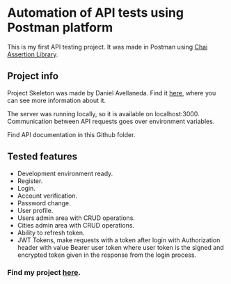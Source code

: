 # Automation of API tests using Postman platform

This is my first API testing project. It was made in Postman using [Chai Assertion Library](https://www.chaijs.com/).

## Project info

Project Skeleton was made by Daniel Avellaneda. Find it [here](https://github.com/davellanedam/vue-skeleton-mvp), where you can see more information about it.

The server was running locally, so it is available on localhost:3000. Communication between API requests goes over environment variables.

Find API documentation in this Github folder.

## Tested features

- Development environment ready.
- Register.
- Login.
- Account verification.
- Password change.
- User profile.
- Users admin area with CRUD operations.
- Cities admin area with CRUD operations.
- Ability to refresh token.
- JWT Tokens, make requests with a token after login with Authorization header with value Bearer user token where user token is the signed and encrypted token given in the response from the login process.

### Find my project [here](https://documenter.getpostman.com/view/12028714/TVenf8V3).
